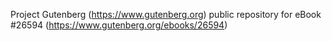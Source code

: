 Project Gutenberg (https://www.gutenberg.org) public repository for eBook #26594 (https://www.gutenberg.org/ebooks/26594)
